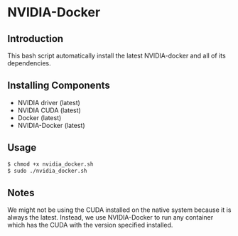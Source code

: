 # NVIDIA-Docker

## Introduction

This bash script automatically install the latest NVIDIA-docker and all of its dependencies.

## Installing Components

* NVIDIA driver (latest)
* NVIDIA CUDA (latest)
* Docker (latest)
* NVIDIA-Docker (latest)

## Usage

```bash
$ chmod +x nvidia_docker.sh
$ sudo ./nvidia_docker.sh
```

## Notes

We might not be using the CUDA installed on the native system because it is always the latest. Instead, we use NVIDIA-Docker to run any container which has the CUDA with the version specified installed.